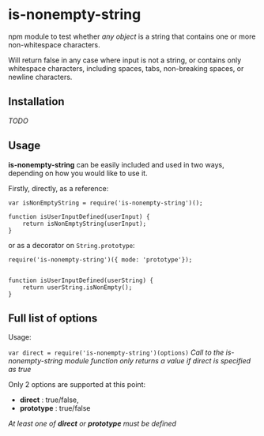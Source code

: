 # is-nonempty-string

npm module to test whether *any object* is a string that contains one or more non-whitespace characters. 

Will return false in any case where input is not a string, or contains only whitespace characters,
including spaces, tabs, non-breaking spaces, or newline characters.


## Installation

_TODO_


## Usage

**is-nonempty-string** can be easily included and used in two ways, depending on how you would like to use it.

Firstly, directly, as a reference:

```
var isNonEmptyString = require('is-nonempty-string')();

function isUserInputDefined(userInput) {
    return isNonEmptyString(userInput);
}
```

or as a decorator on `String.prototype`:

```
require('is-nonempty-string')({ mode: 'prototype'});


function isUserInputDefined(userString) {
    return userString.isNonEmpty();
}   
```


## Full list of options

Usage:

`var direct = require('is-nonempty-string')(options)`
*Call to the is-nonempty-string module function only returns a value if direct is specified as true*

Only 2 options are supported at this point:

  - **direct** : true/false,
  - **prototype** : true/false
  
  *At least one of __direct__ or __prototype__ must be defined*
